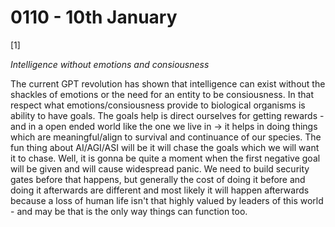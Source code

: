 # 0110 - 10th January

[1]

*Intelligence without emotions and consiousness*

The current GPT revolution has shown that intelligence can exist without the shackles of emotions or the need for an entity to be consiousness. In that respect what emotions/consiousness provide to biological organisms is ability to have goals. The goals help is direct ourselves for getting rewards - and in a open ended world like the one we live in -> it helps in doing things which are meaningful/align to survival and continuance of our species. The fun thing about AI/AGI/ASI will be it will chase the goals which we will want it to chase. Well, it is gonna be quite a moment when the first negative goal will be given and will cause widespread panic. We need to build security gates before that happens, but generally the cost of doing it before and doing it afterwards are different and most likely it will happen afterwards because a loss of human life isn't that highly valued by leaders of this world - and may be that is the only way things can function too.
